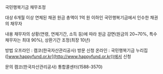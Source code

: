 국민행복기금 채무조정

대상
 6개월 이상 연체된 채권 원금 총액이 1억 원 이하인 국민행복기금에서 인수한 채권의 채무자

내용
 채무자의 상황(연령, 연체기간, 소득 등)에 따라 원금 감면(원금의 20~70%, 특수 채무자는 최대 90%), 상환기간 조정(최장 10년)

방법
 오프라인 : 캠코(한국자산관리공사) 방문 신청
 온라인 : 국민행복기금 누리집([www.happyfund.or.kr](http://www.happyfund.or.kr))에서 신청

문의
 캠코(한국자산관리공사) 통합콜센터(1588-3570)
